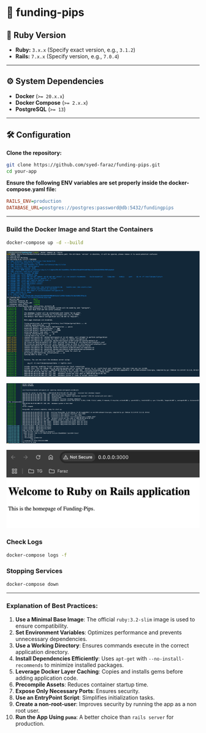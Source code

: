 # 🚀 funding-pips

## 📌 Ruby Version
- **Ruby:** `3.x.x` (Specify exact version, e.g., `3.1.2`)
- **Rails:** `7.x.x` (Specify version, e.g., `7.0.4`)

---

## ⚙️ System Dependencies
- **Docker** (`>= 20.x.x`)
- **Docker Compose** (`>= 2.x.x`)
- **PostgreSQL** (`>= 13`)

---

## 🛠 Configuration
**Clone the repository:**
   ```bash
   git clone https://github.com/syed-faraz/funding-pips.git
   cd your-app
   ```

**Ensure the following ENV variables are set properly inside the docker-compose.yaml file:**
   ```ini
   RAILS_ENV=production
   DATABASE_URL=postgres://postgres:password@db:5432/fundingpips
   ```

---

### Build the Docker Image and Start the Containers
```bash
docker-compose up -d --build
```
![alt text](https://github.com/syed-faraz/funding-pips/blob/main/image.png)

![alt text](https://github.com/syed-faraz/funding-pips/blob/main/image-1.png)

![alt text](https://github.com/syed-faraz/funding-pips/blob/main/image-2.png)


### Check Logs
```bash
docker-compose logs -f
```

### Stopping Services
```bash
docker-compose down
```

---

### Explanation of Best Practices:
1. **Use a Minimal Base Image**: The official `ruby:3.2-slim` image is used to ensure compatibility.
2. **Set Environment Variables**: Optimizes performance and prevents unnecessary dependencies.
3. **Use a Working Directory**: Ensures commands execute in the correct application directory.
4. **Install Dependencies Efficiently**: Uses `apt-get` with `--no-install-recommends` to minimize installed packages.
5. **Leverage Docker Layer Caching**: Copies and installs gems before adding application code.
6. **Precompile Assets**: Reduces container startup time.
7. **Expose Only Necessary Ports**: Ensures security.
8. **Use an EntryPoint Script**: Simplifies initialization tasks.
9. **Create a non-root-user**: Improves security by running the app as a non root user.
10. **Run the App Using `puma`**: A better choice than `rails server` for production.

